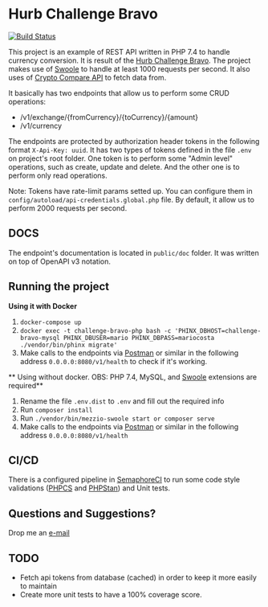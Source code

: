 Hurb Challenge Bravo
=================================================
[![Build Status](https://semaphoreci.com/api/v1/mariojrrc/hurb-challenge-bravo/branches/master/badge.svg)](https://semaphoreci.com/mariojrrc/geonames-api-mezzio)

This project is an example of REST API written in PHP 7.4 to handle currency conversion. It is result of the [Hurb Challenge Bravo](https://github.com/hurbcom/challenge-bravo).
The project makes use of [Swoole](https://www.swoole.co.uk/docs/) to handle at least 1000 requests per second. It also uses of [Crypto Compare API](https://min-api.cryptocompare.com/) to fetch data from.

It basically has two endpoints that allow us to perform some CRUD operations:

- /v1/exchange/{fromCurrency}/{toCurrency}/{amount}
- /v1/currency

The endpoints are protected by authorization header tokens in the following format `X-Api-Key: uuid`. It has two types of tokens defined in the file `.env` on project's root folder. One token is to perform some "Admin level" operations, such as create, update and delete. And the other one is to perform only read operations.

Note: Tokens have rate-limit params setted up. You can configure them in `config/autoload/api-credentials.global.php` file. By default, it allow us to perform 2000 requests per second.

## DOCS
The endpoint's documentation is located in `public/doc` folder. It was written on top of OpenAPI v3 notation.

## Running the project

**Using it with Docker**
1. `docker-compose up`
2. `docker exec -t challenge-bravo-php bash -c 'PHINX_DBHOST=challenge-bravo-mysql PHINX_DBUSER=mario PHINX_DBPASS=mariocosta ./vendor/bin/phinx migrate'`
3. Make calls to the endpoints via [Postman](https://www.getpostman.com/) or similar in the following address `0.0.0.0:8080/v1/health` to check if it's working.

** Using without docker. OBS: PHP 7.4, MySQL, and [Swoole](https://www.swoole.co.uk/docs/) extensions are required**
1. Rename the file `.env.dist` to `.env` and fill out the required info
2. Run `composer install`
3. Run `./vendor/bin/mezzio-swoole start or composer serve`
4. Make calls to the endpoints via [Postman](https://www.getpostman.com/) or similar in the following address `0.0.0.0:8080/v1/health`

## CI/CD
There is a configured pipeline in [SemaphoreCI](http://semaphoreci.com/) to run some code style validations ([PHPCS](https://github.com/squizlabs/PHP_CodeSniffer) and [PHPStan](https://github.com/phpstan/phpstan)) and Unit tests.

## Questions and Suggestions?
Drop me an [e-mail](mailto:mariojr.rcosta@gmail.com)

## TODO
- Fetch api tokens from database (cached) in order to keep it more easily to maintain
- Create more unit tests to have a 100% coverage score.
